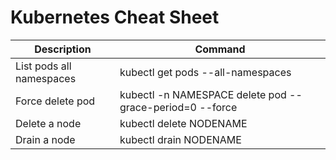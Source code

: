 # Kubernetes Cheat Sheet

|Description| Command  |
|---|---|
|List pods all namespaces  | kubectl get pods --all-namespaces  |
|Force delete pod   | kubectl -n NAMESPACE delete pod --grace-period=0 --force   |
|Delete a node   | kubectl delete NODENAME  |
|Drain a node | kubectl drain NODENAME|
